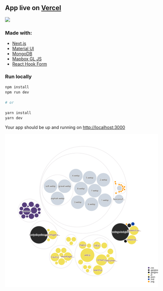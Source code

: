 ## App live on [Vercel](https://koripallopaikat.com)

![](https://i.imgur.com/SB8mMqU.png)

### Made with:

- [Next.js](https://nextjs.org/)
- [Material UI](https://material-ui.com/)
- [MongoDB](https://www.mongodb.com/)
- [Mapbox GL JS](https://www.mapbox.com/mapbox-gljs)
- [React Hook Form](https://react-hook-form.com/)

### Run locally

```bash
npm install
npm run dev

# or

yarn install
yarn dev
```

Your app should be up and running on [http://localhost:3000](http://localhost:3000)

![Visualization of the codebase](./diagram.svg)
